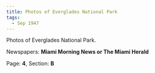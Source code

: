 ```yaml
---  
title: Photos of Everglades National Park  
tags:  
  - Sep 1947  
---  
```

  
Photos of Everglades National Park.  
  
Newspapers: **Miami Morning News or The Miami Herald**  
  
Page: **4**, Section: **B** 
